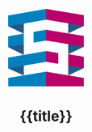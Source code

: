 <p align="center">
  <img width="150" src="./.readme/static/borrowed/Icon_Stackable.svg" alt="Stackable Logo"/>
</p>
<h1 align="center">{{title}}</h1>